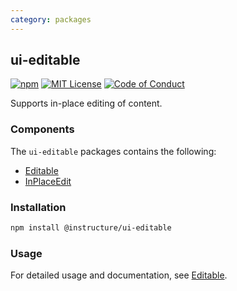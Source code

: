 ```yaml
---
category: packages
---
```


## ui-editable

[![npm][npm]][npm-url]
[![MIT License][license-badge]][license]
[![Code of Conduct][coc-badge]][coc]

Supports in-place editing of content.

### Components

The `ui-editable` packages contains the following:

- [Editable](#Editable)
- [InPlaceEdit](#InPlaceEdit)

### Installation

```sh
npm install @instructure/ui-editable
```

### Usage

For detailed usage and documentation, see [Editable](#Editable).

[npm]: https://img.shields.io/npm/v/@instructure/ui-editable.svg
[npm-url]: https://npmjs.com/package/@instructure/ui-editable
[license-badge]: https://img.shields.io/npm/l/instructure-ui.svg?style=flat-square
[license]: https://github.com/instructure/instructure-ui/blob/master/LICENSE.md
[coc-badge]: https://img.shields.io/badge/code%20of-conduct-ff69b4.svg?style=flat-square
[coc]: https://github.com/instructure/instructure-ui/blob/master/CODE_OF_CONDUCT.md
